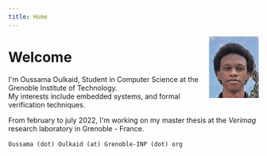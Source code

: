 ```yaml
---
title: Home
---
```


<img src="pic/oussama.jpg" alt="photo" style="float: right;" width="100"/>

# Welcome

I'm Oussama Oulkaid, Student in Computer Science at the Grenoble Institute of Technology. \
My interests include embedded systems, and formal verification techniques.

From february to july 2022, I'm working on my master thesis at the _Verimag_ research laboratory in Grenoble - France.

    Oussama (dot) Oulkaid (at) Grenoble-INP (dot) org

